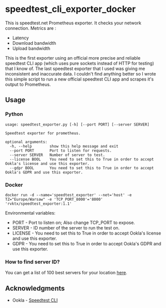 # speedtest_cli_exporter_docker
 This is speedtest.net Prometheus exporter. It checks your network connection. Metrics are :

* Latency
* Download bandwidth
* Upload bandwidth

This is the first exporter using an official more precise and reliable speedtest CLI app (which uses pure sockets instead of HTTP for testing) that I know of.
The last speedtest exporter that I used was giving me inconsistent and inaccurate data.
I couldn't find anything better so I wrote this simple script to run a new official speedtest CLI app and scrapes it's output to Prometheus.

## Usage

### Python

    usage: speedtest_exporter.py [-h] [--port PORT] [--server SERVER]

    Speedtest exporter for prometheus.
    
    optional arguments:
      -h, --help        show this help message and exit
      --port PORT       Port to listen for requests.
      --server SERVER   Number of server to test.
      --license BOOL    You need to set this to True in order to accept Ookla's license and use this exporter.
      --gdpr BOOL       You need to set this to True in order to accept Ookla's GDPR and use this exporter.

### Docker

    docker run -d --name='speedtest_exporter' --net='host' -e TZ="Europe/Warsaw" -e 'TCP_PORT_8000'='8000' 'rvktx/speedtest_exporter:1.1'
    
Environmental variables:

* PORT - Port to listen on; Also change TCP_PORT to expose.
* SERVER - ID number of the server to run the test on.
* LICENSE - You need to set this to True in order to accept Ookla's license and use this exporter.
* GDPR - You need to set this to True in order to accept Ookla's GDPR and use this exporter.

### How to find server ID?

You can get a list of 100 best servers for your location [here](https://www.speedtest.net/speedtest-servers-static.php).

## Acknowledgments

* Ookla - [Speedtest CLI](https://www.speedtest.net/pl/apps/cli)